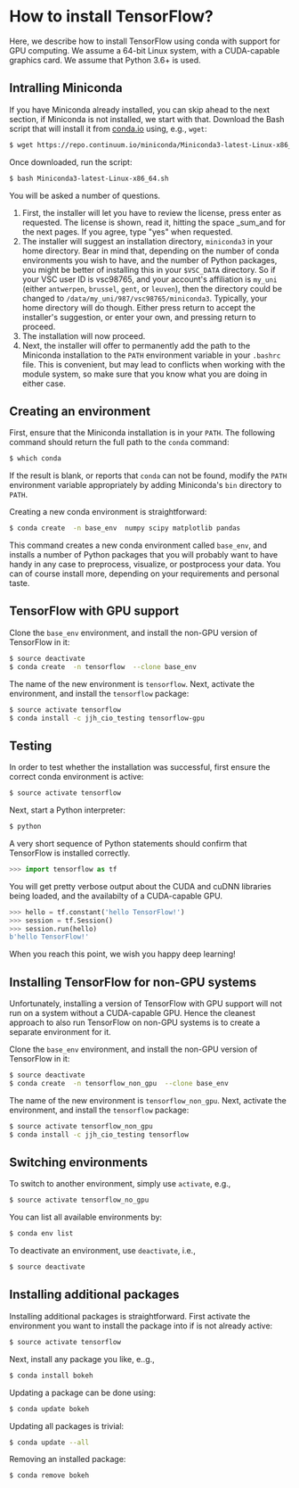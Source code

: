 # How to install TensorFlow?
Here, we describe how to install TensorFlow using conda with support for
GPU computing.  We assume a 64-bit Linux system, with a CUDA-capable
graphics card.  We assume that Python 3.6+ is used.


## Intralling Miniconda
If you have Miniconda already installed, you can skip ahead to the next
section, if Miniconda is not installed, we start with that. Download the
Bash script that will install it from
[conda.io](https://repo.continuum.io/miniconda/Miniconda3-latest-Linux-x86_64.sh) using, e.g., `wget`:
```bash
$ wget https://repo.continuum.io/miniconda/Miniconda3-latest-Linux-x86_64.sh
```
Once downloaded, run the script:
```bash
$ bash Miniconda3-latest-Linux-x86_64.sh
```
You will be asked a number of questions.

1. First, the installer will let you have to review the
    license, press enter as requested.  The license is shown, read it,
    hitting the space _sum_and for the next pages.  If you agree, type "yes"
    when requested.
1. The installer will suggest an installation directory, `miniconda3` in
    your home directory.  Bear in mind that, depending on the number of
    conda environments you wish to have, and the number of Python packages,
    you might be better of installing this in your `$VSC_DATA`
    directory.  So if your VSC user ID is vsc98765, and your account's
    affiliation is `my_uni` (either `antwerpen`, `brussel`, `gent`, or
    `leuven`), then the directory could be changed to
    `/data/my_uni/987/vsc98765/miniconda3`.  Typically, your home
    directory will do though.  Either press return to accept the installer's
    suggestion, or enter your own, and pressing return to proceed.
1. The installation will now proceed.
1. Next, the installer will offer to permanently add the path to the
    Miniconda installation to the `PATH` environment variable in your
    `.bashrc` file.  This is convenient, but may lead to conflicts when
    working with the module system, so make sure that you know what you
    are doing in either case.


## Creating an environment
First, ensure that the Miniconda installation is in your `PATH`.  The
following command should return the full path to the `conda` command:
```bash
$ which conda
```
If the result is blank, or reports that `conda` can not be found, modify
the `PATH` environment variable appropriately by adding Miniconda's
`bin` directory to `PATH`.

Creating a new conda environment is straightforward:
```bash
$ conda create  -n base_env  numpy scipy matplotlib pandas
```
This command creates a new conda environment called `base_env`, and
installs a number of Python packages that you will probably want to have
handy in any case to preprocess, visualize, or postprocess your data.
You can of course install more, depending on your requirements and
personal taste.


## TensorFlow with GPU support
Clone the `base_env` environment, and install the non-GPU version of
TensorFlow in it:
```bash
$ source deactivate
$ conda create  -n tensorflow  --clone base_env
```
The name of the new environment is `tensorflow`.  Next, activate
the environment, and install the `tensorflow` package:
```bash
$ source activate tensorflow
$ conda install -c jjh_cio_testing tensorflow-gpu
```


## Testing
In order to test whether the installation was successful, first ensure
the correct conda environment is active:
```bash
$ source activate tensorflow
```
Next, start a Python interpreter:
```bash
$ python
```
A very short sequence of Python statements should confirm that TensorFlow
is installed correctly.
```python
>>> import tensorflow as tf
```
You will get pretty verbose output about the CUDA and cuDNN libraries
being loaded, and the availabilty of a CUDA-capable GPU.
```python
>>> hello = tf.constant('hello TensorFlow!')
>>> session = tf.Session()
>>> session.run(hello)
b'hello TensorFlow!'
```
When you reach this point, we wish you happy deep learning!


## Installing TensorFlow for non-GPU systems
Unfortunately, installing a version of TensorFlow with GPU support will
not run on a system without a CUDA-capable GPU.  Hence the cleanest
approach to also run TensorFlow on non-GPU systems is to create a
separate environment for it.

Clone the `base_env` environment, and install the non-GPU version of
TensorFlow in it:
```bash
$ source deactivate
$ conda create  -n tensorflow_non_gpu  --clone base_env
```
The name of the new environment is `tensorflow_non_gpu`.  Next, activate
the environment, and install the `tensorflow` package:
```bash
$ source activate tensorflow_non_gpu
$ conda install -c jjh_cio_testing tensorflow
```


## Switching environments
To switch to another environment, simply use `activate`, e.g.,
```bash
$ source activate tensorflow_no_gpu
```
You can list all available environments by:
```bash
$ conda env list
```
To deactivate an environment, use `deactivate`, i.e.,
```bash
$ source deactivate
```


## Installing additional packages
Installing additional packages is straightforward.  First activate the
environment you want to install the package into if is not already
active:
```bash
$ source activate tensorflow
```
Next, install any package you like, e..g.,
```bash
$ conda install bokeh
```
Updating a package can be done using:
```bash
$ conda update bokeh
```
Updating all packages is trivial:
```bash
$ conda update --all
```

Removing an installed package:
```bash
$ conda remove bokeh
```

